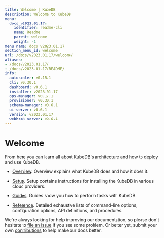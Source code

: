 ```yaml
---
title: Welcome | KubeDB
description: Welcome to KubeDB
menu:
  docs_v2023.01.17:
    identifier: readme-cli
    name: Readme
    parent: welcome
    weight: -1
menu_name: docs_v2023.01.17
section_menu_id: welcome
url: /docs/v2023.01.17/welcome/
aliases:
- /docs/v2023.01.17/
- /docs/v2023.01.17/README/
info:
  autoscaler: v0.15.1
  cli: v0.30.1
  dashboard: v0.6.1
  installer: v2023.01.17
  ops-manager: v0.17.1
  provisioner: v0.30.1
  schema-manager: v0.6.1
  ui-server: v0.6.1
  version: v2023.01.17
  webhook-server: v0.6.1
---
```


# Welcome

From here you can learn all about KubeDB's architecture and how to deploy and use KubeDB.

- [Overview](/docs/v2023.01.17/overview/). Overview explains what KubeDB does and how it does it.

- [Setup](/docs/v2023.01.17/setup/). Setup contains instructions for installing the KubeDB in various cloud providers.

- [Guides](/docs/v2023.01.17/guides/). Guides show you how to perform tasks with KubeDB.

- [Reference](/docs/v2023.01.17/reference/). Detailed exhaustive lists of command-line options, configuration options, API definitions, and procedures.

We're always looking for help improving our documentation, so please don't hesitate to [file an issue](https://github.com/kubedb/project/issues/new) if you see some problem. Or better yet, submit your own [contributions](/docs/v2023.01.17/CONTRIBUTING) to help make our docs better.
